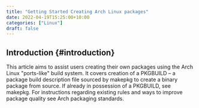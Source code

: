 ```yaml
---
title: "Getting Started Creating Arch Linux packages"
date: 2022-04-19T15:25:00+10:00
categories: ["Linux"]
draft: false
---
```


## Introduction {#introduction}

This article aims to assist users creating their own packages using the Arch Linux "ports-like" build system. It covers creation of a PKGBUILD – a package build description file sourced by makepkg to create a binary package from source. If already in possession of a PKGBUILD, see makepkg. For instructions regarding existing rules and ways to improve package quality see Arch packaging standards.
